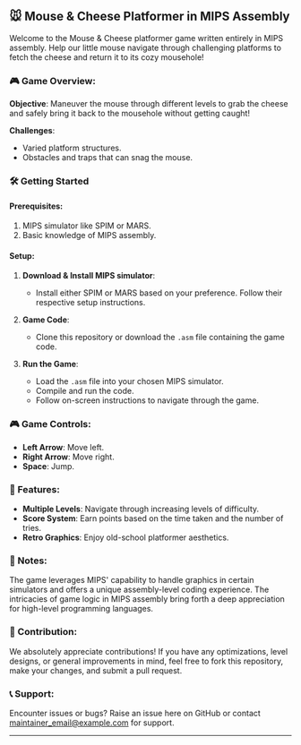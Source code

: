 ## 🐭 Mouse & Cheese Platformer in MIPS Assembly

Welcome to the Mouse & Cheese platformer game written entirely in MIPS assembly. Help our little mouse navigate through challenging platforms to fetch the cheese and return it to its cozy mousehole!

### 🎮 Game Overview:

**Objective**: Maneuver the mouse through different levels to grab the cheese and safely bring it back to the mousehole without getting caught!

**Challenges**:
- Varied platform structures.
- Obstacles and traps that can snag the mouse.

### 🛠 Getting Started

#### Prerequisites:

1. MIPS simulator like SPIM or MARS.
2. Basic knowledge of MIPS assembly.

#### Setup:

1. **Download & Install MIPS simulator**:
   - Install either SPIM or MARS based on your preference. Follow their respective setup instructions.
  
2. **Game Code**:
   - Clone this repository or download the `.asm` file containing the game code.
   
3. **Run the Game**:
   - Load the `.asm` file into your chosen MIPS simulator.
   - Compile and run the code.
   - Follow on-screen instructions to navigate through the game.

### 🎮 Game Controls:

- **Left Arrow**: Move left.
- **Right Arrow**: Move right.
- **Space**: Jump.

### 🚀 Features:

- **Multiple Levels**: Navigate through increasing levels of difficulty.
- **Score System**: Earn points based on the time taken and the number of tries.
- **Retro Graphics**: Enjoy old-school platformer aesthetics.

### 📝 Notes:

The game leverages MIPS' capability to handle graphics in certain simulators and offers a unique assembly-level coding experience. The intricacies of game logic in MIPS assembly bring forth a deep appreciation for high-level programming languages.

### 🤝 Contribution:

We absolutely appreciate contributions! If you have any optimizations, level designs, or general improvements in mind, feel free to fork this repository, make your changes, and submit a pull request.

### 📞 Support:

Encounter issues or bugs? Raise an issue here on GitHub or contact [maintainer_email@example.com](mailto:maintainer_email@example.com) for support.

---
